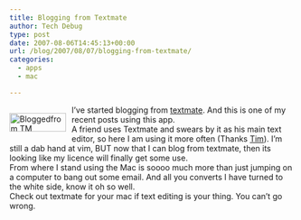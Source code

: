 ```yaml
---
title: Blogging from Textmate
author: Tech Debug
type: post
date: 2007-08-06T14:45:13+00:00
url: /blog/2007/08/07/blogging-from-textmate/
categories:
  - apps
  - mac

---
```

<p style="float: left; margin-bottom: 10px; margin-right: 10px">
  <img decoding="async" loading="lazy" src="https://techdebug.com/wp-content/uploads/2007/08/bloggedfrom-tm.png" alt="Bloggedfrom TM" height="33" width="100" />
</p>

I&#8217;ve started blogging from [textmate][1]. And this is one of my recent posts using this app.  
A friend uses Textmate and swears by it as his main text editor, so here I am using it more often (Thanks [Tim][2]). I&#8217;m still a dab hand at vim, BUT now that I can blog from textmate, then its looking like my licence will finally get some use.  
From where I stand using the Mac is soooo much more than just jumping on a computer to bang out some email. And all you converts I have turned to the white side, know it oh so well.  
Check out textmate for your mac if text editing is your thing. You can&#8217;t go wrong.

 [1]: http://macromates.com/
 [2]: http://90kts.com